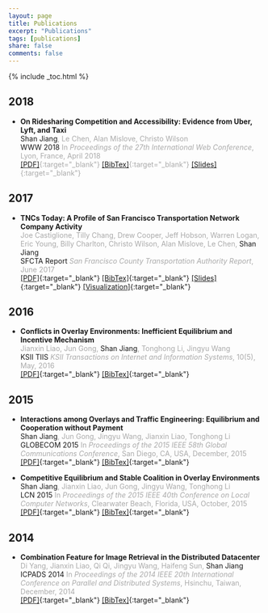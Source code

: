 ```yaml
---
layout: page
title: Publications
excerpt: "Publications"
tags: [publications]
share: false
comments: false 
---
```


{% include _toc.html %}

## 2018

* **On Ridesharing Competition and Accessibility: Evidence from Uber, Lyft, and Taxi**  
Shan Jiang<span style="color:#AAA">, Le Chen, Alan Mislove, Christo Wilson</span>  
WWW 2018<span style="color:#AAA"> In *Proceedings of the 27th International Web Conference*, Lyon, France, April 2018</span>  
<span style="color:#AAA">[\[PDF\]](www18_paper.pdf){:target="_blank"} [\[BibTex\]](www18_bib.txt){:target="_blank"} [\[Slides\]](www18_slides.pdf){:target="_blank"}</span>

## 2017

* **TNCs Today: A Profile of San Francisco Transportation Network Company Activity**  
<span style="color:#AAA">Joe Castiglione, Tilly Chang, Drew Cooper, Jeff Hobson, Warren Logan, Eric Young, Billy Charlton, Christo Wilson, Alan Mislove, Le Chen, </span>Shan Jiang  
SFCTA Report<span style="color:#AAA"> *San Francisco County Transportation Authority Report*, June 2017</span>  
[\[PDF\]](sfcta17_paper.pdf){:target="_blank"} [\[BibTex\]](sfcta17_bib.txt){:target="_blank"} [\[Slides\]](sfcta17_slides.pdf){:target="_blank"} [\[Visualization\]](http://tncstoday.sfcta.org){:target="_blank"}

## 2016

* **Conflicts in Overlay Environments: Inefficient Equilibrium and Incentive Mechanism**  
<span style="color:#AAA">Jianxin Liao, Jun Gong, </span>Shan Jiang<span style="color:#AAA">, Tonghong Li, Jingyu Wang</span>  
KSII TIIS<span style="color:#AAA"> *KSII Transactions on Internet and Information Systems*, 10(5), May, 2016</span>  
[\[PDF\]](tiis16_paper.pdf){:target="_blank"} [\[BibTex\]](tiis16_bib.txt){:target="_blank"}

## 2015

* **Interactions among Overlays and Traffic Engineering: Equilibrium and Cooperation without Payment**  
Shan Jiang<span style="color:#AAA">, Jun Gong, Jingyu Wang, Jianxin Liao, Tonghong Li</span>  
GLOBECOM 2015<span style="color:#AAA"> In *Proceedings of the 2015 IEEE 58th Global Communications Conference*, San Diego, CA, USA, December, 2015</span>  
[\[PDF\]](globecom15_paper.pdf){:target="_blank"} [\[BibTex\]](globecom15_bib.txt){:target="_blank"}

* **Competitive Equilibrium and Stable Coalition in Overlay Environments**  
Shan Jiang<span style="color:#AAA">, Jianxin Liao, Jun Gong, Jingyu Wang, Tonghong Li</span>  
LCN 2015<span style="color:#AAA"> In *Proceedings of the 2015 IEEE 40th Conference on Local Computer Networks*, Clearwater Beach, Florida, USA, October, 2015</span>  
[\[PDF\]](lcn15_paper.pdf){:target="_blank"} [\[BibTex\]](lcn15_bib.txt){:target="_blank"}

## 2014

* **Combination Feature for Image Retrieval in the Distributed Datacenter**   
<span style="color:#AAA">Di Yang, Jianxin Liao, Qi Qi, Jingyu Wang, Haifeng Sun, </span>Shan Jiang  
ICPADS 2014<span style="color:#AAA"> In *Proceedings of the 2014 IEEE 20th International Conference on Parallel and Distributed Systems*, Hsinchu, Taiwan, December, 2014</span>  
[\[PDF\]](icpads14_paper.pdf){:target="_blank"} [\[BibTex\]](icpads14_bib.txt){:target="_blank"}
